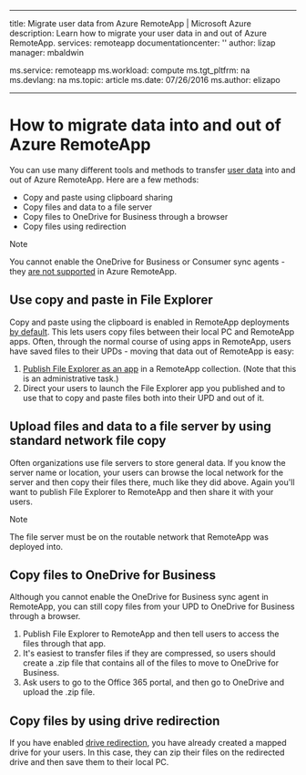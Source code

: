 
---
title: Migrate user data from Azure RemoteApp | Microsoft Azure
description: Learn how to migrate your user data in and out of Azure RemoteApp.
services: remoteapp
documentationcenter: ''
author: lizap
manager: mbaldwin

ms.service: remoteapp
ms.workload: compute
ms.tgt_pltfrm: na
ms.devlang: na
ms.topic: article
ms.date: 07/26/2016
ms.author: elizapo

---
# How to migrate data into and out of Azure RemoteApp
You can use many different tools and methods to transfer [user data](remoteapp-upd.md) into and out of Azure RemoteApp. Here are a few methods:

* Copy and paste using clipboard sharing
* Copy files and data to a file server
* Copy files to OneDrive for Business through a browser
* Copy files using redirection

> [!NOTE]
> You cannot enable the OneDrive for Business or Consumer sync agents - they [are not supported](remoteapp-onedrive.md) in Azure RemoteApp.
> 
> 

## Use copy and paste in File Explorer
Copy and paste using the clipboard is enabled in RemoteApp deployments [by default](remoteapp-redirection.md). This lets users copy files between their local PC and RemoteApp apps. Often, through the normal course of using apps in RemoteApp, users have saved files to their UPDs - moving that data out of RemoteApp is easy:

1. [Publish File Explorer as an app](remoteapp-publish.md) in a RemoteApp collection. (Note that this is an administrative task.)
2. Direct your users to launch the File Explorer app you published and to use that to copy and paste files both into their UPD and out of it.

## Upload files and data to a file server by using standard network file copy
Often organizations use file servers to store general data. If you know the server name or location, your users can browse the local network for the server and then copy their files there, much like they did above. Again you'll want to publish File Explorer to RemoteApp and then share it with your users.

> [!NOTE]
> The file server must be on the routable network that RemoteApp was deployed into.
> 
> 

## Copy files to OneDrive for Business
Although you cannot enable the OneDrive for Business sync agent in RemoteApp, you can still copy files from your UPD to OneDrive for Business through a browser. 

1. Publish File Explorer to RemoteApp and then tell users to access the files through that app. 
2. It's easiest to transfer files if they are compressed, so users should create a .zip file that contains all of the files to move to OneDrive for Business.
3. Ask users to go to the Office 365 portal, and then go to OneDrive and upload the .zip file.

## Copy files by using drive redirection
If you have enabled [drive redirection](remoteapp-redirection.md), you have already created a mapped drive for your users. In this case, they can zip their files on the redirected drive and then save them to their local PC.

